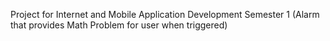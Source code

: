 Project for Internet and Mobile Application Development Semester 1 
  (Alarm that provides Math Problem for user when triggered)
